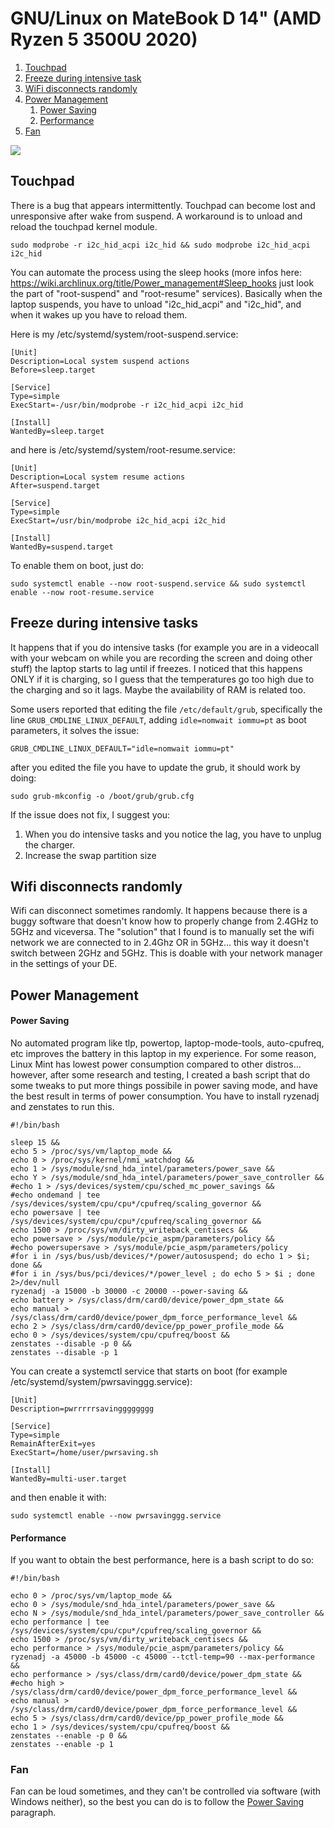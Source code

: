 # GNU/Linux on MateBook D 14" (AMD Ryzen 5 3500U 2020)
1. [Touchpad](#Touchpad)
2. [Freeze during intensive task](#Freeze)
3. [WiFi disconnects randomly](#Wifi_disconnects)
4. [Power Management](#Power_Management)
    1. [Power Saving](#Power_Saving)
    2. [Performance](#Performance)
5. [Fan](#Fan)

![](https://www.sceltanotebook.it/images/stories/huawei-matebook-d-14-2020/huawei-matebook-d-14-2020.webp)



<a name="Touchpad"></a>
## Touchpad

There is a bug that appears intermittently. Touchpad can become lost and unresponsive after wake from suspend.
A workaround is to unload and reload the touchpad kernel module.
```
sudo modprobe -r i2c_hid_acpi i2c_hid && sudo modprobe i2c_hid_acpi i2c_hid
```

You can automate the process using the sleep hooks (more infos here: https://wiki.archlinux.org/title/Power_management#Sleep_hooks just look the part of "root-suspend" and "root-resume" services). Basically when the laptop suspends, you have to unload "i2c_hid_acpi" and "i2c_hid", and when it wakes up you have to reload them.

Here is my /etc/systemd/system/root-suspend.service:
```
[Unit]
Description=Local system suspend actions
Before=sleep.target

[Service]
Type=simple
ExecStart=-/usr/bin/modprobe -r i2c_hid_acpi i2c_hid

[Install]
WantedBy=sleep.target
```

and here is /etc/systemd/system/root-resume.service:
```
[Unit]
Description=Local system resume actions
After=suspend.target

[Service]
Type=simple
ExecStart=/usr/bin/modprobe i2c_hid_acpi i2c_hid

[Install]
WantedBy=suspend.target
```

To enable them on boot, just do:
```
sudo systemctl enable --now root-suspend.service && sudo systemctl enable --now root-resume.service
```



<a name="Freeze"></a>
## Freeze during intensive tasks
It happens that if you do intensive tasks (for example you are in a videocall with your webcam on while you are recording the screen and doing other stuff) the laptop starts to lag until if freezes. I noticed that this happens ONLY if it is charging, so I guess that the temperatures go too high due to the charging and so it lags. Maybe the availability of RAM is related too.

Some users reported that editing the file ```/etc/default/grub```, specifically the line ```GRUB_CMDLINE_LINUX_DEFAULT```, adding ```idle=nomwait iommu=pt``` as boot parameters, it solves the issue:
```
GRUB_CMDLINE_LINUX_DEFAULT="idle=nomwait iommu=pt"
```
after you edited the file you have to update the grub, it should work by doing:
```
sudo grub-mkconfig -o /boot/grub/grub.cfg
```

If the issue does not fix, I suggest you:
1) When you do intensive tasks and you notice the lag, you have to unplug the charger. 
2) Increase the swap partition size





<a name="Wifi_disconnects"></a>
## Wifi disconnects randomly

Wifi can disconnect sometimes randomly. It happens because there is a buggy software that doesn't know how to properly change from 2.4GHz to 5GHz and viceversa. The "solution" that I found is to manually set the wifi network we are connected to in 2.4Ghz OR in 5GHz... this way it doesn't switch between 2GHz and 5GHz. This is doable with your network manager in the settings of your DE.



<a name="Power_Management"></a>
## Power Management


<a name="Power_Saving"></a>
#### Power Saving

No automated program like tlp, powertop, laptop-mode-tools, auto-cpufreq, etc improves the battery in this laptop in my experience.
For some reason, Linux Mint has lowest power consumption compared to other distros... however, after some research and testing, I created a bash script that do some tweaks to put more things possibile in power saving mode, and have the best result in terms of power consumption. You have to install ryzenadj and zenstates to run this.
```
#!/bin/bash

sleep 15 &&
echo 5 > /proc/sys/vm/laptop_mode &&
echo 0 > /proc/sys/kernel/nmi_watchdog &&
echo 1 > /sys/module/snd_hda_intel/parameters/power_save &&
echo Y > /sys/module/snd_hda_intel/parameters/power_save_controller &&
#echo 1 > /sys/devices/system/cpu/sched_mc_power_savings &&
#echo ondemand | tee /sys/devices/system/cpu/cpu*/cpufreq/scaling_governor &&
echo powersave | tee /sys/devices/system/cpu/cpu*/cpufreq/scaling_governor &&
echo 1500 > /proc/sys/vm/dirty_writeback_centisecs &&
echo powersave > /sys/module/pcie_aspm/parameters/policy &&
#echo powersupersave > /sys/module/pcie_aspm/parameters/policy
#for i in /sys/bus/usb/devices/*/power/autosuspend; do echo 1 > $i; done &&
#for i in /sys/bus/pci/devices/*/power_level ; do echo 5 > $i ; done 2>/dev/null
ryzenadj -a 15000 -b 30000 -c 20000 --power-saving &&
echo battery > /sys/class/drm/card0/device/power_dpm_state &&
echo manual > /sys/class/drm/card0/device/power_dpm_force_performance_level &&
echo 2 > /sys/class/drm/card0/device/pp_power_profile_mode &&
echo 0 > /sys/devices/system/cpu/cpufreq/boost &&
zenstates --disable -p 0 &&
zenstates --disable -p 1
```

You can create a systemctl service that starts on boot (for example /etc/systemd/system/pwrsavinggg.service):
```
[Unit]
Description=pwrrrrrsavingggggggg

[Service]
Type=simple
RemainAfterExit=yes
ExecStart=/home/user/pwrsaving.sh

[Install]
WantedBy=multi-user.target
```

and then enable it with:
```
sudo systemctl enable --now pwrsavinggg.service
```

<a name="Performance"></a>
#### Performance

If you want to obtain the best performance, here is a bash script to do so:
```
#!/bin/bash

echo 0 > /proc/sys/vm/laptop_mode &&
echo 0 > /sys/module/snd_hda_intel/parameters/power_save &&
echo N > /sys/module/snd_hda_intel/parameters/power_save_controller &&
echo performance | tee /sys/devices/system/cpu/cpu*/cpufreq/scaling_governor &&
echo 1500 > /proc/sys/vm/dirty_writeback_centisecs &&
echo performance > /sys/module/pcie_aspm/parameters/policy &&
ryzenadj -a 45000 -b 45000 -c 45000 --tctl-temp=90 --max-performance &&
echo performance > /sys/class/drm/card0/device/power_dpm_state &&
#echo high > /sys/class/drm/card0/device/power_dpm_force_performance_level &&
echo manual > /sys/class/drm/card0/device/power_dpm_force_performance_level &&
echo 5 > /sys/class/drm/card0/device/pp_power_profile_mode &&
echo 1 > /sys/devices/system/cpu/cpufreq/boost &&
zenstates --enable -p 0 &&
zenstates --enable -p 1
```



<a name="Fan"></a>
### Fan

Fan can be loud sometimes, and they can't be controlled via software (with Windows neither), so the best you can do is to follow the [Power Saving](#Power_Saving) paragraph.
